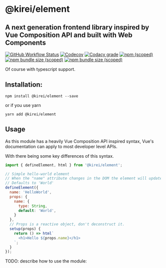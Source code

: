 # @kirei/element
## A next generation frontend library inspired by Vue Composition API and built with Web Components
[![GitHub Workflow Status](https://img.shields.io/github/workflow/status/ifaxity/kirei/Tests?style=for-the-badge)](https://github.com/iFaxity/kirei/actions)
[![Codecov](https://img.shields.io/codecov/c/github/ifaxity/kirei?style=for-the-badge)](https://codecov.io/gh/iFaxity/kirei)
[![Codacy grade](https://img.shields.io/codacy/grade/dbdf69a34ba64733ace9d8aa204248ab?style=for-the-badge)](https://app.codacy.com/manual/iFaxity/kirei/dashboard)
[![npm (scoped)](https://img.shields.io/npm/v/@kirei/element?style=for-the-badge)](https://npmjs.org/package/@kirei/element)
[![npm bundle size (scoped)](https://img.shields.io/bundlephobia/min/@kirei/element?label=Bundle%20size&style=for-the-badge)](https://npmjs.org/package/@kirei/element)
[![npm bundle size (scoped)](https://img.shields.io/bundlephobia/minzip/@kirei/element?label=Bundle%20size%20%28gzip%29&style=for-the-badge)](https://npmjs.org/package/@kirei/element)

Of course with typescript support.


## Installation:
`npm install @kirei/element --save`

or if you use yarn

`yarn add @kirei/element`


## Usage
As this module has a heavily Vue Composition API inspired syntax, Vue's documentation can apply to most developer level APIs.

With there being some key differences of this syntax.

```js
import { defineElement, html } from '@kirei/element';

// Simple hello-world element
// When the "name" attribute changes in the DOM the element will update
// Defaults to 'World'
defineElement({
  name: 'HelloWorld',
  props: {
    name: {
      type: String,
      default: 'World',
    }
  },
  // Props is a reactive object, don't deconstruct it.
  setup(props) {
    return () => html`
      <h1>Hello ${props.name}</h1>
    `;
  }
});
```

TODO: describe how to use the module:
